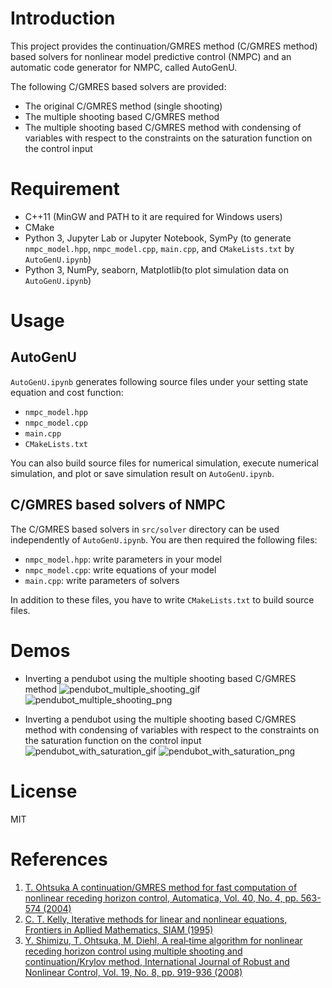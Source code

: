 # Introduction
This project provides the continuation/GMRES method (C/GMRES method) based solvers for nonlinear model predictive control (NMPC) and an automatic code generator for NMPC, called AutoGenU.

The following C/GMRES based solvers are provided: 
- The original C/GMRES method (single shooting)
- The multiple shooting based C/GMRES method
- The multiple shooting based C/GMRES method with condensing of variables with respect to the constraints on the saturation function on the control input


# Requirement
- C++11 (MinGW and PATH to it are required for Windows users)
- CMake
- Python 3, Jupyter Lab or Jupyter Notebook, SymPy (to generate `nmpc_model.hpp`, `nmpc_model.cpp`, `main.cpp`, and `CMakeLists.txt` by `AutoGenU.ipynb`)
- Python 3, NumPy, seaborn, Matplotlib(to plot simulation data on `AutoGenU.ipynb`)


# Usage
## AutoGenU
`AutoGenU.ipynb` generates following source files under your setting state equation and cost function: 
- `nmpc_model.hpp`  
- `nmpc_model.cpp`  
- `main.cpp`  
- `CMakeLists.txt`

You can also build source files for numerical simulation, execute numerical simulation, and plot or save simulation result on `AutoGenU.ipynb`.


## C/GMRES based solvers of NMPC
The C/GMRES based solvers in `src/solver` directory can be used independently of `AutoGenU.ipynb`. You are then required the following files:
- `nmpc_model.hpp`: write parameters in your model  
- `nmpc_model.cpp`: write equations of your model  
- `main.cpp`: write parameters of solvers  

In addition to these files, you have to write `CMakeLists.txt` to build source files.


# Demos
- Inverting a pendubot using the multiple shooting based C/GMRES method
![pendubot_multiple_shooting_gif](https://raw.githubusercontent.com/wiki/mayataka/CGMRES/images/pendubot_multiple_shooting.gif)
![pendubot_multiple_shooting_png](https://raw.github.com/wiki/mayataka/CGMRES/images/pendubot_multiple_shooting.png)


- Inverting a pendubot using the multiple shooting based C/GMRES method with condensing of variables with respect to the constraints on the saturation function on the control input
![pendubot_with_saturation_gif](https://raw.githubusercontent.com/wiki/mayataka/CGMRES/images/pendubot_with_saturation.gif)
![pendubot_with_saturation_png](https://raw.github.com/wiki/mayataka/CGMRES/images/pendubot_with_saturation.png)

# License
MIT

# References
1. [T. Ohtsuka A continuation/GMRES method for fast computation of nonlinear receding horizon control, Automatica, Vol. 40, No. 4, pp. 563-574 (2004)](https://doi.org/10.1016/j.automatica.2003.11.005)
2. [C. T. Kelly, Iterative methods for linear and nonlinear equations, Frontiers in Apllied Mathematics, SIAM (1995)](https://doi.org/10.1137/1.9781611970944)
3. [Y. Shimizu, T. Ohtsuka, M. Diehl, A real‐time algorithm for nonlinear receding horizon control using multiple shooting and continuation/Krylov method, International Journal of Robust and Nonlinear Control, Vol. 19, No. 8, pp. 919-936 (2008)](https://doi.org/10.1002/rnc.1363)